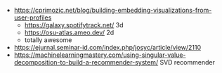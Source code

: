 - https://cprimozic.net/blog/building-embedding-visualizations-from-user-profiles
	- https://galaxy.spotifytrack.net/ 3d
	- https://osu-atlas.ameo.dev/ 2d 
	- totally awesome
- https://ejurnal.seminar-id.com/index.php/josyc/article/view/2110
- https://machinelearningmastery.com/using-singular-value-decomposition-to-build-a-recommender-system/ SVD recommender